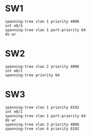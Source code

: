# SW1
```cisco
spanning-tree vlan 1 priority 4096
int e0/3
spanning-tree vlan 1 port-priority 64
do wr
```

# SW2
```cisco
spanning-tree vlan 2 priority 4096
int e0/1
spanning-tree priority 64
```

# SW3
```cisco
spanning-tree vlan 1 priority 8192
int e0/1
spanning-tree vlan 1 port-priority 64
do wr
spanning-tree vlan 3 priority 4096
spanning-tree vlan 4 priority 8192
```